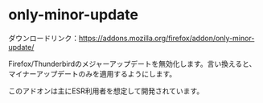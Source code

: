 only-minor-update
=================

ダウンロードリンク：https://addons.mozilla.org/firefox/addon/only-minor-update/

Firefox/Thunderbirdのメジャーアップデートを無効化します。言い換えると、マイナーアップデートのみを適用するようにします。

このアドオンは主にESR利用者を想定して開発されています。
